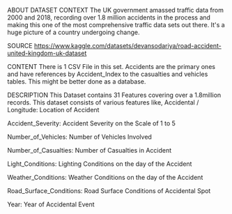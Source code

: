 ABOUT DATASET
CONTEXT
The UK government amassed traffic data from 2000 and 2018, recording over 1.8 million accidents in the process and making this one of the most comprehensive traffic data sets out there. It's a huge picture of a country undergoing change.

SOURCE
https://www.kaggle.com/datasets/devansodariya/road-accident-united-kingdom-uk-dataset

CONTENT
There is 1 CSV File in this set. Accidents are the primary ones and have references by Accident_Index to the casualties and vehicles tables. This might be better done as a database.

DESCRIPTION
This Dataset contains 31 Features covering over a 1.8million records. This dataset consists of various features like,
Accidental / Longitude: Location of Accident

Accident_Severity: Accident Severity on the Scale of 1 to 5

Number_of_Vehicles: Number of Vehicles Involved

Number_of_Casualties: Number of Casualties in Accident

Light_Conditions: Lighting Conditions on the day of the Accident

Weather_Conditions: Weather Conditions on the day of the Accident

Road_Surface_Conditions: Road Surface Conditions of Accidental Spot

Year: Year of Accidental Event
